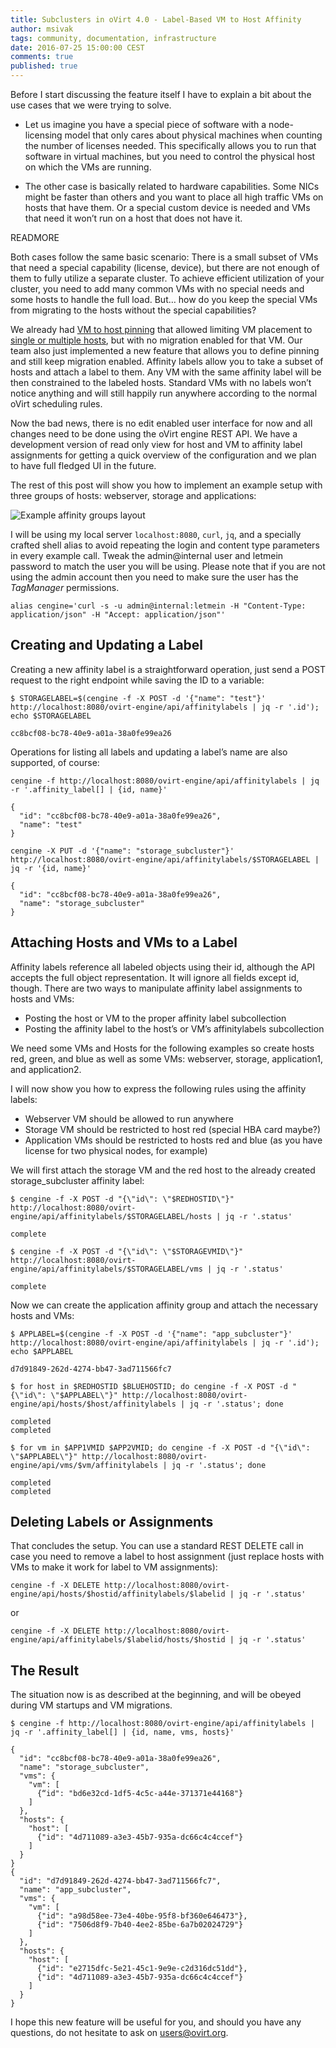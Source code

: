 ```yaml
---
title: Subclusters in oVirt 4.0 - Label-Based VM to Host Affinity
author: msivak
tags: community, documentation, infrastructure
date: 2016-07-25 15:00:00 CEST
comments: true
published: true
---
```


Before I start discussing the feature itself I have to explain a bit about the use cases that we were trying to solve.

* Let us imagine you have a special piece of software with a node-licensing model that only cares about physical machines when counting the number of licenses needed. This specifically allows you to run that software in virtual machines, but you need to control the physical host on which the VMs are running.

* The other case is basically related to hardware capabilities. Some NICs might be faster than others and you want to place all high traffic VMs on hosts that have them. Or a special custom device is needed and VMs that need it won’t run on a host that does not have it.

READMORE

Both cases follow the same basic scenario: There is a small subset of VMs that need a special capability (license, device), but there are not enough of them to fully utilize a separate cluster. To achieve efficient utilization of your cluster, you need to add many common VMs with no special needs and some hosts to handle the full load. But… how do you keep the special VMs from migrating to the hosts without the special capabilities?

We already had [VM to host pinning](/documentation/admin-guide/administration-guide/#affinity-groups) that allowed limiting VM placement to [single or multiple hosts](/develop/release-management/features/vmpinningtomultiplehosts/), but with no migration enabled for that VM. Our team also just implemented a new feature that allows you to define pinning and still keep migration enabled. Affinity labels allow you to take a subset of hosts and attach a label to them. Any VM with the same affinity label will be then constrained to the labeled hosts. Standard VMs with no labels won’t notice anything and will still happily run anywhere according to the normal oVirt scheduling rules.

Now the bad news, there is no edit enabled user interface for now and all changes need to be done using the oVirt engine REST API. We have a development version of read only view for host and VM to affinity label assignments for getting a quick overview of the configuration and we plan to have full fledged UI in the future.

The rest of this post will show you how to implement an example setup with three groups of hosts: webserver, storage and applications:

![Example affinity groups layout](/images/affinity-label-example-diagram.png)

I will be using my local server `localhost:8080`, `curl`, `jq`, and a specially crafted shell alias to avoid repeating the login and content type parameters in every example call. Tweak the admin@internal user and letmein password to match the user you will be using. Please note that if you are not using the admin account then you need to make sure the user has the *TagManager* permissions.

```
alias cengine='curl -s -u admin@internal:letmein -H "Content-Type: application/json" -H "Accept: application/json"'
```

## Creating and Updating a Label

Creating a new affinity label is a straightforward operation, just send a POST request to the right endpoint while saving the ID to a variable:

```
$ STORAGELABEL=$(cengine -f -X POST -d '{"name": "test"}' http://localhost:8080/ovirt-engine/api/affinitylabels | jq -r '.id'); echo $STORAGELABEL

cc8bcf08-bc78-40e9-a01a-38a0fe99ea26
```

Operations for listing all labels and updating a label’s name are also supported, of course:

```
cengine -f http://localhost:8080/ovirt-engine/api/affinitylabels | jq -r '.affinity_label[] | {id, name}'

{
  "id": "cc8bcf08-bc78-40e9-a01a-38a0fe99ea26",
  "name": "test"
}

cengine -X PUT -d '{"name": "storage_subcluster"}' http://localhost:8080/ovirt-engine/api/affinitylabels/$STORAGELABEL | jq -r '{id, name}'

{
  "id": "cc8bcf08-bc78-40e9-a01a-38a0fe99ea26",
  "name": "storage_subcluster"
}
```

## Attaching Hosts and VMs to a Label

Affinity labels reference all labeled objects using their id, although the API accepts the full object representation. It will ignore all fields except id, though. There are two ways to manipulate affinity label assignments to hosts and VMs:

- Posting the host or VM to the proper affinity label subcollection
- Posting the affinity label to the host’s or VM’s affinitylabels subcollection

We need some VMs and Hosts for the following examples so create hosts red, green, and blue as well as some VMs: webserver, storage, application1, and application2.

I will now show you how to express the following rules using the affinity labels:

- Webserver VM should be allowed to run anywhere
- Storage VM should be restricted to host red (special HBA card maybe?)
- Application VMs should be restricted to hosts red and blue (as you have license for two physical nodes, for example)

We will first attach the storage VM and the red host to the already created storage_subcluster affinity label:

```
$ cengine -f -X POST -d "{\"id\": \"$REDHOSTID\"}" http://localhost:8080/ovirt-engine/api/affinitylabels/$STORAGELABEL/hosts | jq -r '.status'

complete

$ cengine -f -X POST -d "{\"id\": \"$STORAGEVMID\"}" http://localhost:8080/ovirt-engine/api/affinitylabels/$STORAGELABEL/vms | jq -r '.status'

complete
```

Now we can create the application affinity group and attach the necessary hosts and VMs:

```
$ APPLABEL=$(cengine -f -X POST -d '{"name": "app_subcluster"}' http://localhost:8080/ovirt-engine/api/affinitylabels | jq -r '.id'); echo $APPLABEL

d7d91849-262d-4274-bb47-3ad711566fc7

$ for host in $REDHOSTID $BLUEHOSTID; do cengine -f -X POST -d "{\"id\": \"$APPLABEL\"}" http://localhost:8080/ovirt-engine/api/hosts/$host/affinitylabels | jq -r '.status'; done

completed
completed

$ for vm in $APP1VMID $APP2VMID; do cengine -f -X POST -d "{\"id\": \"$APPLABEL\"}" http://localhost:8080/ovirt-engine/api/vms/$vm/affinitylabels | jq -r '.status'; done

completed
completed
```

## Deleting Labels or Assignments

That concludes the setup. You can use a standard REST DELETE call in case you need to remove a label to host assignment (just replace hosts with VMs to make it work for label to VM assignments):

```
cengine -f -X DELETE http://localhost:8080/ovirt-engine/api/hosts/$hostid/affinitylabels/$labelid | jq -r '.status'
```

or

```
cengine -f -X DELETE http://localhost:8080/ovirt-engine/api/affinitylabels/$labelid/hosts/$hostid | jq -r '.status'
```

## The Result

The situation now is as described at the beginning, and will be obeyed during VM startups and VM migrations.

```
$ cengine -f http://localhost:8080/ovirt-engine/api/affinitylabels | jq -r '.affinity_label[] | {id, name, vms, hosts}'

{
  "id": "cc8bcf08-bc78-40e9-a01a-38a0fe99ea26",
  "name": "storage_subcluster",
  "vms": {
    "vm": [
      {“id": "bd6e32cd-1df5-4c5c-a44e-371371e44168"}
    ]
  },
  "hosts": {
    "host": [
      {"id": "4d711089-a3e3-45b7-935a-dc66c4c4ccef"}
    ]
  }
}
{
  "id": "d7d91849-262d-4274-bb47-3ad711566fc7",
  "name": "app_subcluster",
  "vms": {
    "vm": [
      {"id": "a98d58ee-73e4-40be-95f8-bf360e646473"},
      {"id": "7506d8f9-7b40-4ee2-85be-6a7b02024729"}
    ]
  },
  "hosts": {
    "host": [
      {"id": "e2715dfc-5e21-45c1-9e9e-c2d316dc51dd"},
      {"id": "4d711089-a3e3-45b7-935a-dc66c4c4ccef"}
    ]
  }
}
```

I hope this new feature will be useful for you, and should you have any questions, do not hesitate to ask on [users@ovirt.org](mailto:users@ovirt.org).
